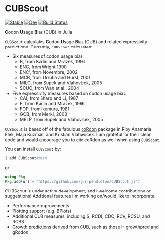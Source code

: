 # CUBScout

[![Stable](https://img.shields.io/badge/docs-stable-blue.svg)](https://gus-pendleton.github.io/CUBScout.jl/stable/)
[![Dev](https://img.shields.io/badge/docs-dev-blue.svg)](https://gus-pendleton.github.io/CUBScout.jl/dev/)
[![Build Status](https://github.com/gus-pendleton/CUBScout.jl/actions/workflows/CI.yml/badge.svg?branch=main)](https://github.com/gus-pendleton/CUBScout.jl/actions/workflows/CI.yml?query=branch%3Amain)

**C**odon **U**sage **B**ias (CUB) in Julia

`CUBScout` calculates **C**odon **U**sage **B**ias (CUB) and related expressivity predictions. Currently, `CUBScout` calculates:

- Six measures of codon usage bias:
    - B, from Karlin and Mrazek, 1996
    - ENC, from Wright 1990
    - ENC', from Novembre, 2002
    - MCB, from Urrutia and Hurst, 2001
    - MILC, from Supek and Vlahovicek, 2005
    - SCUO, from Wan et al., 2004
- Five expressivity measures based on codon usage bias:
    - CAI, from Sharp and Li, 1987
    - E, from Karlin and Mrazek, 1996
    - FOP, from Ikemura, 1981
    - GCB, from Merkl, 2003
    - MELP, from Supek and Vlahovicek, 2005

`CUBScout` is based off of the fabulous [coRdon](https://www.bioconductor.org/packages/release/bioc/html/coRdon.html) package in R by Anamaria Elek, Maja Kuzman, and Kristian Vlahovicek. I am grateful for their clear code and would encourage you to cite coRdon as well when using `CUBScout`.

You can install `CUBScout` by:

```julia
] add CUBScout#main
```
or
```julia
using Pkg
Pkg.add(url = "https://github.com/gus-pendleton/CUBScout.jl")
```


CUBScout is under active development, and I welcome contributions or suggestions! Additional features I'm working on/would like to incorporate:

- Performance improvements
- Plotting support (e.g. BPlots)
- Additional CUB measures, including S, RCDI, CDC, RCA, RCSU, and RCBS
- Growth predictions derived from CUB, such as those in growthpred and gRodon